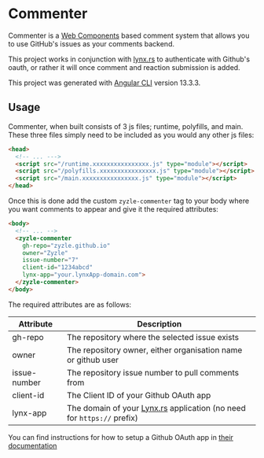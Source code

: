 # Commenter

Commenter is a [Web Components](https://developer.mozilla.org/en-US/docs/Web/Web_Components) based comment system that allows you to use GitHub's issues as your comments backend. 

This project works in conjunction with [lynx.rs](https://github.com/Zyzle/lynx.rs) to authenticate with Github's oauth, or rather it will once comment and reaction submission is added.

This project was generated with [Angular CLI](https://github.com/angular/angular-cli) version 13.3.3.

## Usage

Commenter, when built consists of 3 js files; runtime, polyfills, and main. These three files simply need to be included as you would any other js files:

```html
<head>
  <!-- ... --->
  <script src="/runtime.xxxxxxxxxxxxxxxx.js" type="module"></script>
  <script src="/polyfills.xxxxxxxxxxxxxxxx.js" type="module"></script>
  <script src="/main.xxxxxxxxxxxxxxxx.js" type="module"></script>
</head>
```

Once this is done add the custom `zyzle-commenter` tag to your body where you want comments to appear and give it the required attributes:

```html
<body>
  <!-- ... -->
  <zyzle-commenter 
    gh-repo="zyzle.github.io"
    owner="Zyzle"
    issue-number="7"
    client-id="1234abcd"
    lynx-app="your.lynxApp-domain.com">
  </zyzle-commenter>
</body>
```

The required attributes are as follows:

| Attribute    | Description |
| ------------ | ----------- |
| gh-repo      | The repository where the selected issue exists |
| owner        | The repository owner, either organisation name or github user |
| issue-number | The repository issue number to pull comments from |
| client-id    | The Client ID of your Github OAuth app |
| lynx-app     | The domain of your [Lynx.rs](https://github.com/Zyzle/lynx.rs) application (no need for `https://` prefix) |

You can find instructions for how to setup a Github OAuth app in [their documentation](https://docs.github.com/en/developers/apps/building-oauth-apps/creating-an-oauth-app)